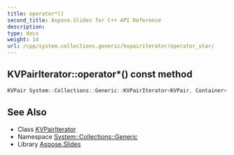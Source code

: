 ```yaml
---
title: operator*()
second_title: Aspose.Slides for C++ API Reference
description: 
type: docs
weight: 14
url: /cpp/system.collections.generic/kvpairiterator/operator_star/
---
```

## KVPairIterator::operator*() const method




```cpp
KVPair System::Collections::Generic::KVPairIterator<KVPair, Container>::operator*() const
```

## See Also

* Class [KVPairIterator](./)
* Namespace [System::Collections::Generic](../)
* Library [Aspose.Slides](../../)